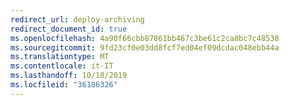 ```yaml
---
redirect_url: deploy-archiving
redirect_document_id: true
ms.openlocfilehash: 4a90f66cbb87861bb467c3be61c2ca8bc7c48538
ms.sourcegitcommit: 9fd23cf0e03dd8fcf7ed04ef09dcdac048ebb44a
ms.translationtype: MT
ms.contentlocale: it-IT
ms.lasthandoff: 10/18/2019
ms.locfileid: "36186326"
---
```

